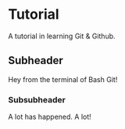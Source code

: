 # Tutorial
A tutorial in learning Git &amp; Github.


## Subheader
Hey from the terminal of Bash Git!

### Subsubheader
A lot has happened. A lot!